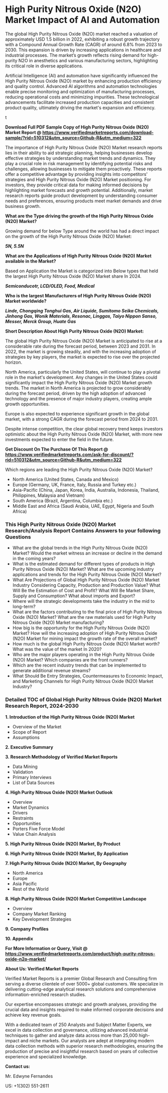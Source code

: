 <meta name="title" content="Global  High Purity Nitrous Oxide (N2O) Market Impact of AI and Automation"><meta name="description" content="  The global High Purity Nitrous Oxide (N2O) market reached a valuation of approximately USD 1.5 billion in 2022, exhibiting a robust growth trajectory with a Compound"><meta name="title" content=" High Purity Nitrous Oxide (N2O) Market Size, Share, Scope, Trends, Growth, Opportunities, Analysis, Forecast"> <h1>High Purity Nitrous Oxide (N2O) Market Impact of AI and Automation</h1> <p>The global High Purity Nitrous Oxide (N2O) market reached a valuation of approximately USD 1.5 billion in 2022, exhibiting a robust growth trajectory with a Compound Annual Growth Rate (CAGR) of around 6.8% from 2023 to 2030. This expansion is driven by increasing applications in healthcare and industrial processes. The market’s growth reflects rising demand for high-purity N2O in anesthetics and various manufacturing sectors, highlighting its critical role in diverse applications.</p> <p>Artificial Intelligence (AI) and automation have significantly influenced the High Purity Nitrous Oxide (N2O) market by enhancing production efficiency and quality control. Advanced AI algorithms and automation technologies enable precise monitoring and optimization of manufacturing processes, reducing operational costs and minimizing impurities. These technological advancements facilitate increased production capacities and consistent product quality, ultimately driving the market's expansion and efficiency.</p> t</p><p id="" class=""><strong>Download Full PDF Sample Copy of High Purity Nitrous Oxide (N2O) Market Report @ <a href="https://www.verifiedmarketreports.com/download-sample/?rid=510312&utm_source=Github-R&utm_medium=322" target="_blank">https://www.verifiedmarketreports.com/download-sample/?rid=510312&utm_source=Github-R&utm_medium=322</a></strong></p><p>The importance of&nbsp;High Purity Nitrous Oxide (N2O) Market research reports lies in their ability to aid strategic planning, helping businesses develop effective strategies by understanding market trends and dynamics. They play a crucial role in risk management by identifying potential risks and challenges, allowing businesses to mitigate them proactively. These reports offer a competitive advantage by providing insights into competitors' strategies and High Purity Nitrous Oxide (N2O) Market positioning. For investors, they provide critical data for making informed decisions by highlighting market forecasts and growth potential. Additionally, market research reports guide product development by understanding consumer needs and preferences, ensuring products meet market demands and drive business growth.</p><p><strong>What are the&nbsp;Type driving the growth of the High Purity Nitrous Oxide (N2O) Market?</strong></p><p id="" class="">Growing demand for below Type around the world has had a direct impact on the growth of the High Purity Nitrous Oxide (N2O) Market:</p><em><strong>5N, 5.5N</strong></em></p><strong>What are the&nbsp;Applications&nbsp;of High Purity Nitrous Oxide (N2O) Market available in the Market?</strong></p><p id="" class="">Based on Application the Market is categorized into Below types that held the largest High Purity Nitrous Oxide (N2O) Market share In 2024.</p><em><strong>Semiconducotr, LCD/OLED, Food, Medical</strong></em></p><strong>Who is the largest Manufacturers of High Purity Nitrous Oxide (N2O) Market worldwide?</strong></p><p><em><strong>Linde, Chongqing Tonghui Gas, Air Liquide, Sumitomo Seika Chemicals, Jinhong Gas, Wonik Materials, Resonac, Linggas, Taiyo Nippon Sanso, Messer, Merck Group, Huate Gas</strong></em></p><p id="" class=""><strong>Short Description About High Purity Nitrous Oxide (N2O) Market:</strong></p><p>The global High Purity Nitrous Oxide (N2O) Market is anticipated to rise at a considerable rate during the forecast period, between 2023 and 2031. In 2022, the market is growing steadily, and with the increasing adoption of strategies by key players, the market is expected to rise over the projected horizon.</p><p>North America, particularly the United States, will continue to play a pivotal role in the market's development. Any changes in the United States could significantly impact the High Purity Nitrous Oxide (N2O) Market growth trends. The market in North America is projected to grow considerably during the forecast period, driven by the high adoption of advanced technology and the presence of major industry players, creating ample growth opportunities.</p><p>Europe is also expected to experience significant growth in the global market, with a strong CAGR during the forecast period from 2024 to 2031.</p><p>Despite intense competition, the clear global recovery trend keeps investors optimistic about the High Purity Nitrous Oxide (N2O) Market, with more new investments expected to enter the field in the future.</p><p id="" class=""><strong>Get Discount On The Purchase Of This Report @ <a href="https://www.verifiedmarketreports.com/ask-for-discount/?rid=510312&utm_source=Github-R&utm_medium=322" target="_blank">https://www.verifiedmarketreports.com/ask-for-discount/?rid=510312&utm_source=Github-R&utm_medium=322</a></strong></p>Which regions are leading the High Purity Nitrous Oxide (N2O) Market?</p><ul><li>North America (United States, Canada and Mexico)</li><li>Europe (Germany, UK, France, Italy, Russia and Turkey etc.)</li><li>Asia-Pacific (China, Japan, Korea, India, Australia, Indonesia, Thailand, Philippines, Malaysia and Vietnam)</li><li>South America (Brazil, Argentina, Columbia etc.)</li><li>Middle East and Africa (Saudi Arabia, UAE, Egypt, Nigeria and South Africa)</li></ul><h3 id="" class="">This High Purity Nitrous Oxide (N2O) Market Research/Analysis Report Contains Answers to your following Questions</h3><ul><li>What are the global trends in the High Purity Nitrous Oxide (N2O) Market? Would the market witness an increase or decline in the demand in the coming years?</li><li>What is the estimated demand for different types of products in High Purity Nitrous Oxide (N2O) Market? What are the upcoming industry applications and trends for the High Purity Nitrous Oxide (N2O) Market?</li><li>What Are Projections of Global High Purity Nitrous Oxide (N2O) Market Industry Considering Capacity, Production and Production Value? What Will Be the Estimation of Cost and Profit? What Will Be Market Share, Supply and Consumption? What about imports and Export?</li><li>Where will the strategic developments take the industry in the mid to long-term?</li><li>What are the factors contributing to the final price of High Purity Nitrous Oxide (N2O) Market? What are the raw materials used for High Purity Nitrous Oxide (N2O) Market manufacturing?</li><li>How big is the opportunity for the High Purity Nitrous Oxide (N2O) Market? How will the increasing adoption of High Purity Nitrous Oxide (N2O) Market for mining impact the growth rate of the overall market?</li><li>How much is the global High Purity Nitrous Oxide (N2O) Market worth? What was the value of the market In 2020?</li><li>Who are the major players operating in the High Purity Nitrous Oxide (N2O) Market? Which companies are the front runners?</li><li>Which are the recent industry trends that can be implemented to generate additional revenue streams?</li><li>What Should Be Entry Strategies, Countermeasures to Economic Impact, and Marketing Channels for High Purity Nitrous Oxide (N2O) Market Industry?</li></ul><h3 id="" class="">Detailed TOC of Global High Purity Nitrous Oxide (N2O) Market Research Report, 2024-2030</h3><p id="" class=""><strong>1. Introduction of the High Purity Nitrous Oxide (N2O) Market</strong></p><ul><li>Overview of the Market</li><li>Scope of Report</li><li>Assumptions</li></ul><p id="" class=""><strong>2. Executive Summary</strong></p><p id="" class=""><strong>3. Research Methodology of Verified Market Reports</strong></p><ul><li>Data Mining</li><li>Validation</li><li>Primary Interviews</li><li>List of Data Sources</li></ul><p id="" class=""><strong>4. High Purity Nitrous Oxide (N2O) Market Outlook</strong></p><ul><li>Overview</li><li>Market Dynamics</li><li>Drivers</li><li>Restraints</li><li>Opportunities</li><li>Porters Five Force Model</li><li>Value Chain Analysis</li></ul><p id="" class=""><strong>5. High Purity Nitrous Oxide (N2O) Market, By Product</strong></p><p id="" class=""><strong>6. High Purity Nitrous Oxide (N2O) Market, By Application</strong></p><p id="" class=""><strong>7. High Purity Nitrous Oxide (N2O) Market, By Geography</strong></p><ul><li>North America</li><li>Europe</li><li>Asia Pacific</li><li>Rest of the World</li></ul><p id="" class=""><strong>8. High Purity Nitrous Oxide (N2O) Market Competitive Landscape</strong></p><ul><li>Overview</li><li>Company Market Ranking</li><li>Key Development Strategies</li></ul><p id="" class=""><strong>9. Company Profiles</strong></p><p id="" class=""><strong>10. Appendix</strong></p><p id="" class=""><strong>For More Information or Query, Visit @ <a href="https://www.verifiedmarketreports.com/product/high-purity-nitrous-oxide-n2o-market/" target="_blank">https://www.verifiedmarketreports.com/product/high-purity-nitrous-oxide-n2o-market/</a></strong></p><p id="" class=""><strong>About Us: Verified Market Reports</strong></p><p id="" class="">Verified Market Reports is a premier Global Research and Consulting firm serving a diverse clientele of over 5000+ global customers. We specialize in delivering cutting-edge analytical research solutions and comprehensive information-enriched research studies.</p><p id="" class="">Our expertise encompasses strategic and growth analyses, providing the crucial data and insights required to make informed corporate decisions and achieve key revenue goals.</p><p id="" class="">With a dedicated team of 250 Analysts and Subject Matter Experts, we excel in data collection and governance, utilizing advanced industrial techniques to gather and analyze data across more than 25,000 high-impact and niche markets. Our analysts are adept at integrating modern data collection methods with superior research methodologies, ensuring the production of precise and insightful research based on years of collective experience and specialized knowledge.</p><p id="" class=""><strong>Contact us:</strong></p><p id="" class="">Mr. Edwyne Fernandes</p><p id="" class="">US: +1(302) 551-2611</p>